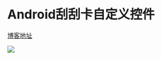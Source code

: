 # Android刮刮卡自定义控件
[博客地址](https://www.cnblogs.com/liuyu0529/p/7323352.html)

![](https://ws1.sinaimg.cn/large/006ISEZBly1frrgjikw42j30ly0kjjyv.jpg)
